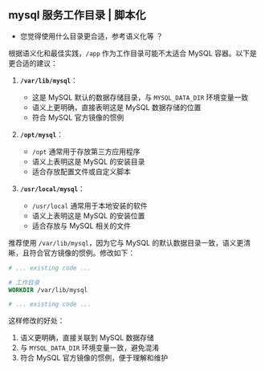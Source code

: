 ## mysql 服务工作目录 | 脚本化
- 您觉得使用什么目录更合适，参考语义化等 ？

根据语义化和最佳实践，`/app` 作为工作目录可能不太适合 MySQL 容器。以下是更合适的建议：

1. **`/var/lib/mysql`**：
   - 这是 MySQL 默认的数据存储目录，与 `MYSQL_DATA_DIR` 环境变量一致
   - 语义上更明确，直接表明这是 MySQL 数据存储的位置
   - 符合 MySQL 官方镜像的惯例

2. **`/opt/mysql`**：
   - `/opt` 通常用于存放第三方应用程序
   - 语义上表明这是 MySQL 的安装目录
   - 适合存放配置文件或自定义脚本

3. **`/usr/local/mysql`**：
   - `/usr/local` 通常用于本地安装的软件
   - 语义上表明这是 MySQL 的安装位置
   - 适合存放与 MySQL 相关的文件

推荐使用 `/var/lib/mysql`，因为它与 MySQL 的默认数据目录一致，语义更清晰，且符合官方镜像的惯例。修改如下：

```Dockerfile
# ... existing code ...

# 工作目录
WORKDIR /var/lib/mysql

# ... existing code ...
```

这样修改的好处：
1. 语义更明确，直接关联到 MySQL 数据存储
2. 与 `MYSQL_DATA_DIR` 环境变量一致，避免混淆
3. 符合 MySQL 官方镜像的惯例，便于理解和维护